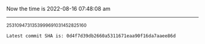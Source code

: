 Now the time is 2022-08-16 07:48:08 am

---

<small>2531094731353999691031452825160</small>

```txt
Latest commit SHA is: 0d4f7d39db2660a5311671eaa90f16da7aaee86d
```
